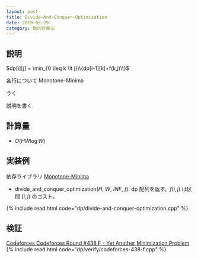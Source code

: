 ```yaml
---
layout: post
title: Divide-And-Conquer-Optimization 
date: 2019-05-29
category: 動的計画法
---
```


## 説明
$dp[i][j] = \min_{0 \leq k \lt j}\\{dp[i-1][k]+f(k,j)\\}$

各行について Monotone-Minima

うく

説明を書く

## 計算量
* $O(HW \log W)$

## 実装例
依存ライブラリ [Monotone-Minima](../dp/monotone-minima.html)

* divide_and_conquer_optimization($H$, $W$, $INF$, $f$): dp 配列を返す。$f(i, j)$ は区間 $[i, j)$ のコスト。

{% include read.html  code="dp/divide-and-conquer-optimization.cpp" %}

## 検証
[Codeforces Codeforces Round #438 F - Yet Another Minimization Problem](https://codeforces.com/contest/868/problem/F)
{% include read.html code="dp/verify/codeforces-438-f.cpp" %}
